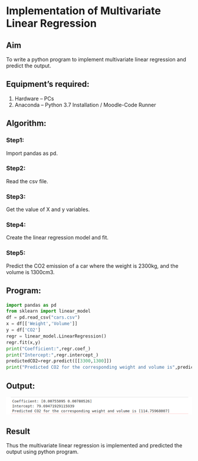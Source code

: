 # Implementation of Multivariate Linear Regression
## Aim
To write a python program to implement multivariate linear regression and predict the output.
## Equipment’s required:
1.	Hardware – PCs
2.	Anaconda – Python 3.7 Installation / Moodle-Code Runner
## Algorithm:
### Step1:
Import pandas as pd.

### Step2:
Read the csv file.

### Step3:
Get the value of X and y variables.

### Step4:
Create the linear regression model and fit.

### Step5:
Predict the CO2 emission of a car where the weight is 2300kg, and the volume is
1300cm3.

## Program:
```python
import pandas as pd
from sklearn import linear_model
df = pd.read_csv("cars.csv")
x = df[['Weight','Volume']]
y = df['CO2']
regr = linear_model.LinearRegression()
regr.fit(x,y)
print("Coefficient:",regr.coef_)
print("Intercept:",regr.intercept_)
predictedCO2=regr.predict([[3300,1300]])
print("Predicted CO2 for the corresponding weight and volume is",predicted
```
## Output:
![output](./pyth.png)

## Result
Thus the multivariate linear regression is implemented and predicted the output using python program.